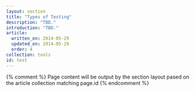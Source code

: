 ```yaml
---
layout: section
title: "Types of Testing"
description: "TBD."
introduction: "TBD."
article:
  written_on: 2014-05-29
  updated_on: 2014-05-29
  order: 4
collection: tools
id: test
---
```

{% comment %}
Page content will be output by the section layout pased on the article collection matching page.id
{% endcomment %}

